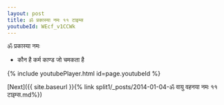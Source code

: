 ```yaml
---
layout: post
title: ॐ प्रकास्या नमः ११ टाइम्स
youtubeId: WEcf_v1CCWk
---
```

 
 
 ॐ प्रकास्या नमः  
 
 -  कौन है कर्म काण्ड जो चमकता है 
 
  
 
  
 
 
 
 
 
 


{% include youtubePlayer.html id=page.youtubeId %}
 
[Next]({{ site.baseurl }}{% link  split1/_posts/2014-01-04-ॐ वायु वहनया नमः ११ टाइम्स.md%})
 

